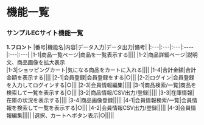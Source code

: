 # 機能一覧
### サンプルECサイト機能一覧
**1.フロント**
|番号|機能名|内容|データ入力|データ出力|備考|
|:---|:---|:---|:----|:---|:---|
|1-1|商品一覧ページ|商品を一覧表示する||||
|1-2|商品詳細ページ|説明文、商品画像を拡大表示<br>
|1-3|ショッピングカート|気になる商品をカートに入れる||||
|1-4|合計金額|合計金額を表示する||||
|2-1|会員登録|会員登録をする|○|||
|2-2|ログイン|会員登録を入力してログインする|○|||
|2-3|会員情報編集|||||
|3-1|商品検索/一覧|商品を検索して一覧を表示する|○|||
|3-2|商品情報/CSV出力/登録|||||
|3-3|在庫情報|在庫の状況を表示する||||
|3-4|商品画像登録|||||
|4-1|会員情報検索/一覧|会員情報を検索して一覧を表示する|○|||
|4-2|会員情報CSV出力/登録|||||
|4-3|会員情報編集|||||
|選択、カートへボタン表示|○|||||

